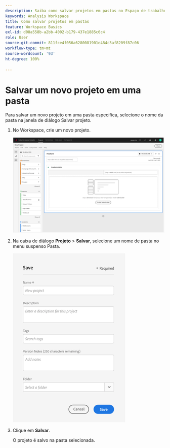 ```yaml
---
description: Saiba como salvar projetos em pastas no Espaço de trabalho
keywords: Analysis Workspace
title: Como salvar projetos em pastas
feature: Workspace Basics
exl-id: d08a558b-a2bb-4002-b179-437e1885c6c4
role: User
source-git-commit: 811fce4f056a6280081901e484c3af8209f87c06
workflow-type: tm+mt
source-wordcount: '93'
ht-degree: 100%

---
```


# Salvar um novo projeto em uma pasta

Para salvar um novo projeto em uma pasta específica, selecione o nome da pasta na janela de diálogo Salvar projeto.

1. No Workspace, crie um novo projeto.

   ![A janela da tabela de forma livre onde você pode criar um novo projeto.](/help/analysis-workspace/build-workspace-project/assets/save-to-folder1.png)

1. Na caixa de diálogo **Projeto** > **Salvar**, selecione um nome de pasta no menu suspenso Pasta.

   ![A janela Salvar onde você salva o novo projeto em uma pasta.](/help/analysis-workspace/build-workspace-project/assets/save-to-folder2.png)

1. Clique em **Salvar**.

   O projeto é salvo na pasta selecionada.
